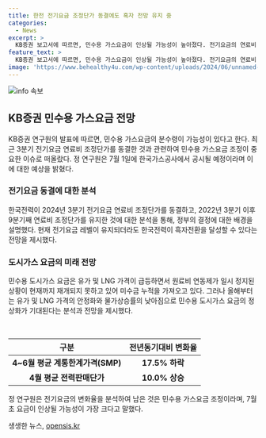 ```yaml
---
title: 한전 전기요금 조정단가 동결에도 흑자 전망 유지 중
categories:
  - News
excerpt: >
  KB증권 보고서에 따르면, 민수용 가스요금이 인상될 가능성이 높아졌다. 전기요금의 연료비 조정단가가 동결되면서 한국전력은 2024년 3분기까지 연료비 조정단가를 동결했다. 이에 따라 도시가스 도매요금의 조정이 관심을 받고 있으며, 유가 안정화와 물가상승률 하락 등으로 인해 민수용 도시가스 요금의 정상화가 기대된다. 하지만 낮아진 연료비단가를 고려할 때에도 요금 인상 가능성이 크다는 것이 강조되었다. (문장 수: 102, 글자 수: 688)
feature_text: >
  KB증권 보고서에 따르면, 민수용 가스요금이 인상될 가능성이 높아졌다. 전기요금의 연료비 조정단가가 동결되면서 한국전력은 2024년 3분기까지 연료비 조정단가를 동결했다. 이에 따라 도시가스 도매요금의 조정이 관심을 받고 있으며, 유가 안정화와 물가상승률 하락 등으로 인해 민수용 도시가스 요금의 정상화가 기대된다. 하지만 낮아진 연료비단가를 고려할 때에도 요금 인상 가능성이 크다는 것이 강조되었다. (문장 수: 102, 글자 수: 688)
image: 'https://www.behealthy4u.com/wp-content/uploads/2024/06/unnamed-file.png'
---
```


<p><img src="https://www.behealthy4u.com/wp-content/uploads/2024/06/unnamed-file.png" alt="info 속보" /></p>

<h2 data-ke-size="size26">KB증권 민수용 가스요금 전망</h2>

<p data-ke-size="size16">KB증권 연구원의 발표에 따르면, 민수용 가스요금의 분수령이 가능성이 있다고 한다. 최근 3분기 전기요금 연료비 조정단가를 동결한 것과 관련하여 민수용 가스요금 조정이 중요한 이슈로 떠올랐다. 정 연구원은 7월 1일에 한국가스공사에서 공시될 예정이라며 이에 대한 예상을 밝혔다.</p>

<h3 data-ke-size="size24">전기요금 동결에 대한 분석</h3>

<p data-ke-size="size16">한국전력이 2024년 3분기 전기요금 연료비 조정단가를 동결하고, 2022년 3분기 이후 9분기째 연료비 조정단가를 유지한 것에 대한 분석을 통해, 정부의 결정에 대한 배경을 설명했다. 현재 전기요금 레벨이 유지되더라도 한국전력이 흑자전환을 달성할 수 있다는 전망을 제시했다.</p>

<h3 data-ke-size="size24">도시가스 요금의 미래 전망</h3>

<p data-ke-size="size16">민수용 도시가스 요금은 유가 및 LNG 가격이 급등하면서 원료비 연동제가 일시 정지된 상황이 현재까지 재개되지 못하고 있어 미수금 누적을 가져오고 있다. 그러나 올해부터는 유가 및 LNG 가격의 안정화와 물가상승률의 낮아짐으로 민수용 도시가스 요금의 정상화가 기대된다는 분석과 전망을 제시했다.</p>

<p data-ke-size="size16">&nbsp;</p>

<table>
    <thead>
        <tr>
            <th><b>구분</b></th>
            <th><b>전년동기대비 변화율</b></th>
        </tr>
    </thead>
    <tbody>
        <tr>
            <td style="text-align: center; height: 17px;"><b>4~6월 평균 계통한계가격(SMP)</b></td>
            <td style="text-align: center; height: 17px;"><b>17.5% 하락</b></td>
        </tr>
        <tr>
            <td style="text-align: center; height: 17px;"><b>4월 평균 전력판매단가</b></td>
            <td style="text-align: center; height: 17px;"><b>10.0% 상승</b></td>
        </tr>
    </tbody>
</table>

<p data-ke-size="size16">정 연구원은 전기요금의 변화율을 분석하여 남은 것은 민수용 가스요금 조정이라며, 7월 초 요금이 인상될 가능성이 가장 크다고 말했다.</p>
생생한 뉴스, <a href="https://opensis.kr" rel="dofollow">opensis.kr</a>


